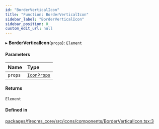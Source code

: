 ```yaml
---
id: "BorderVerticalIcon"
title: "Function: BorderVerticalIcon"
sidebar_label: "BorderVerticalIcon"
sidebar_position: 0
custom_edit_url: null
---
```


▸ **BorderVerticalIcon**(`props`): `Element`

#### Parameters

| Name | Type |
| :------ | :------ |
| `props` | [`IconProps`](../types/IconProps.md) |

#### Returns

`Element`

#### Defined in

[packages/firecms_core/src/icons/components/BorderVerticalIcon.tsx:3](https://github.com/FireCMSco/firecms/blob/d45f3739/packages/firecms_core/src/icons/components/BorderVerticalIcon.tsx#L3)
